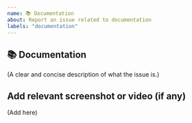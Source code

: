 ```yaml
---
name: 📚 Documentation
about: Report an issue related to documentation
labels: "documentation"
---
```


## 📚 Documentation

(A clear and concise description of what the issue is.)

## Add relevant screenshot or video (if any)

(Add here)
